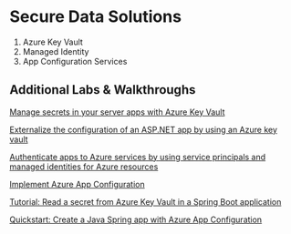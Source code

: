 # Secure Data Solutions

1. Azure Key Vault
2. Managed Identity
3. App Configuration Services

## Additional Labs & Walkthroughs

[Manage secrets in your server apps with Azure Key Vault](https://docs.microsoft.com/en-us/learn/modules/manage-secrets-with-azure-key-vault/)

[Externalize the configuration of an ASP.NET app by using an Azure key vault](https://docs.microsoft.com/en-us/learn/modules/aspnet-configurationbuilder/)

[Authenticate apps to Azure services by using service principals and managed identities for Azure resources](https://docs.microsoft.com/en-us/learn/modules/authenticate-apps-with-managed-identities/)

[Implement Azure App Configuration](https://docs.microsoft.com/en-us/learn/modules/implement-azure-app-configuration/)

[Tutorial: Read a secret from Azure Key Vault in a Spring Boot application](https://learn.microsoft.com/en-us/azure/developer/java/spring-framework/configure-spring-boot-starter-java-app-with-azure-key-vault)

[Quickstart: Create a Java Spring app with Azure App Configuration](https://learn.microsoft.com/en-us/azure/azure-app-configuration/quickstart-java-spring-app)